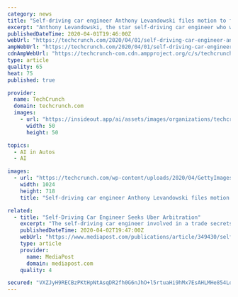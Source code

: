 ```yaml
---
category: news
title: "Self-driving car engineer Anthony Levandowski files motion to force Uber into arbitration"
excerpt: "Anthony Levandowski, the star self-driving car engineer who was at the center of a trade secrets lawsuit, has filed a motion to compel Uber into arbitration in the hopes that his former employee will have to shoulder the cost of at least part of the $179 million judgment against him. The motion to compel arbitration filed this week is part of ..."
publishedDateTime: 2020-04-01T19:46:00Z
webUrl: "https://techcrunch.com/2020/04/01/self-driving-car-engineer-anthony-levandowski-files-motion-to-force-uber-into-arbitration/"
ampWebUrl: "https://techcrunch.com/2020/04/01/self-driving-car-engineer-anthony-levandowski-files-motion-to-force-uber-into-arbitration/amp/"
cdnAmpWebUrl: "https://techcrunch-com.cdn.ampproject.org/c/s/techcrunch.com/2020/04/01/self-driving-car-engineer-anthony-levandowski-files-motion-to-force-uber-into-arbitration/amp/"
type: article
quality: 65
heat: 75
published: true

provider:
  name: TechCrunch
  domain: techcrunch.com
  images:
    - url: "https://insideout.app/ai/assets/images/organizations/techcrunch.com-50x50.jpg"
      width: 50
      height: 50

topics:
  - AI in Autos
  - AI

images:
  - url: "https://techcrunch.com/wp-content/uploads/2020/04/GettyImages-1176871826.jpeg?w=1024"
    width: 1024
    height: 718
    title: "Self-driving car engineer Anthony Levandowski files motion to force Uber into arbitration"

related:
  - title: "Self-Driving Car Engineer Seeks Uber Arbitration"
    excerpt: "The self-driving car engineer involved in a trade secrets lawsuit is seeking arbitration with Uber in hopes of getting part of the judgement against him paid."
    publishedDateTime: 2020-04-02T19:47:00Z
    webUrl: "https://www.mediapost.com/publications/article/349430/self-driving-car-engineer-seeks-uber-arbitration.html"
    type: article
    provider:
      name: MediaPost
      domain: mediapost.com
    quality: 4

secured: "VXZJyH9RECBzPKtHpNtAsqDR2fh0G6nJhO+l5rtuaHi9hMx7EsAHLMHe854LqNOJCxsgoWkWATjElXnlU7udI9hOka+UQeJF8y8OfGF5tBpujvXlaCeNOhVdd/PfBsNFhFBuKucBFrHif114oUUjZaq34b6WKi3PRBYaCDqLEaVLZ8AVParksj85OMXVOC3vRknsVKqq1ArvqjIsRst5LGXLnxY+ZmXaAkUP+OsxuJuQ82/tsYRvUAYfwYN4+p3rFAHZwSO14vyxN+lD/k/G9m0IXNkp5c8J/U0h6cyfxhN+FecWmgLo9UasH1DNkFXZH/WU6Qvs4g2c3laV3m1hf37XGYkmpLu+44d9cufRupOOmxn3r7gUd27K/xZdQYZTjY/686MZqJi6/kCsRqvrwVkD7RBl5my5F0A53etnqWNxI17sj99psgfpaqPW9FmDgM4IdiPPQBAjk2TyQEG+KTcZYwPmZiVTJ/1EcCLif5A=;6F/CDkjLCHGp9s7mesuqiA=="
---
```


